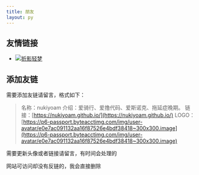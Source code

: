 ```yaml
---
title: 朋友
layout: py
---
```




## 友情链接

- [![折影轻梦](https://avatar.mixcm.com/github/nexmoe)](https://nexmoe.com/ "折影轻梦")

## 添加友链

需要添加友链请留言，格式如下：

> 名称：nukiyoam
> 介绍：爱骑行、爱撸代码、爱斯诺克、拖延症晚期。
> 链接：[https://nukiyoam.github.io/](https://nukiyoam.github.io/)
> LOGO：[https://p6-passport.byteacctimg.com/img/user-avatar/e0e7ac091132aa16f87526e4bdf38418~300x300.image](https://p6-passport.byteacctimg.com/img/user-avatar/e0e7ac091132aa16f87526e4bdf38418~300x300.image)

需要更新头像或者链接请留言，有时间会处理的

网站可访问却没有反链的，我会直接删除

